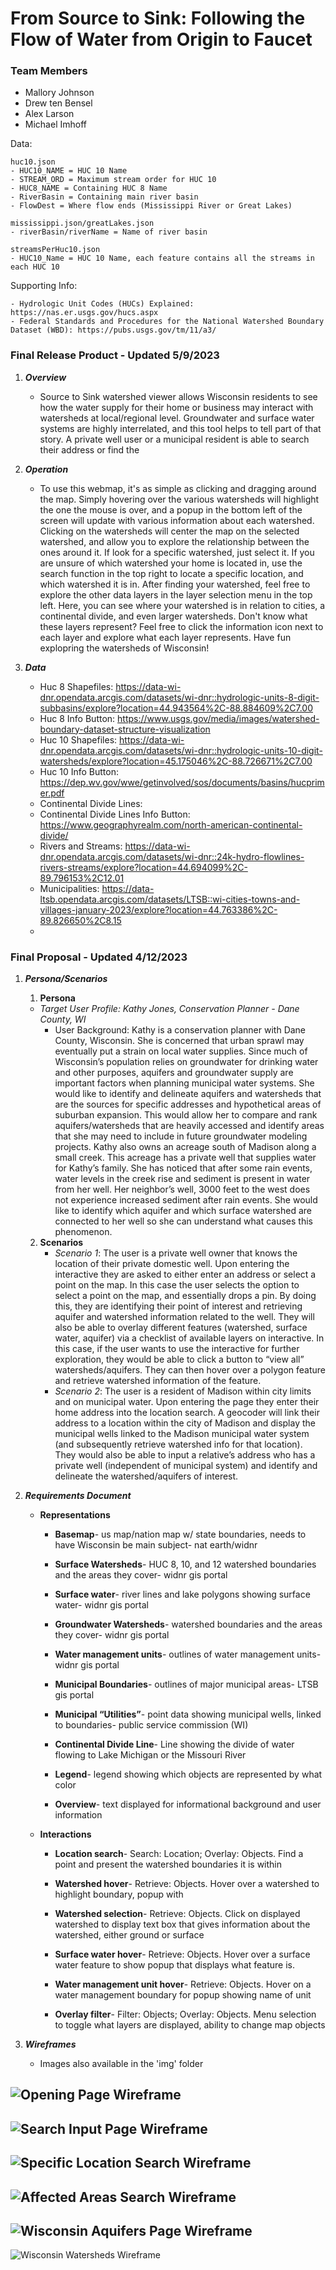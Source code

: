 # From Source to Sink: Following the Flow of Water from Origin to Faucet

### Team Members

* Mallory Johnson
* Drew ten Bensel
* Alex Larson
* Michael Imhoff


Data: 

    huc10.json
    - HUC10_NAME = HUC 10 Name
    - STREAM_ORD = Maximum stream order for HUC 10
    - HUC8_NAME = Containing HUC 8 Name
    - RiverBasin = Containing main river basin
    - FlowDest = Where flow ends (Mississippi River or Great Lakes)
    
    mississippi.json/greatLakes.json
    - riverBasin/riverName = Name of river basin
    
    streamsPerHuc10.json
    - HUC10_Name = HUC 10 Name, each feature contains all the streams in each HUC 10

Supporting Info:

    - Hydrologic Unit Codes (HUCs) Explained: https://nas.er.usgs.gov/hucs.aspx
    - Federal Standards and Procedures for the National Watershed Boundary Dataset (WBD): https://pubs.usgs.gov/tm/11/a3/


### Final Release Product - Updated 5/9/2023
1. ***Overview***
    - Source to Sink watershed viewer allows Wisconsin residents to see how the water supply for their home or business may interact with watersheds at local/regional level. Groundwater and surface water systems are highly interrelated, and this tool helps to tell part of that story. A private well user or a municipal resident is able to search their address or find the

2. ***Operation***
    - To use this webmap, it's as simple as clicking and dragging around the map. Simply hovering over the various watersheds will highlight the one the mouse is over, and a popup in the bottom left of the screen will update with various information about each watershed. Clicking on the watersheds will center the map on the selected watershed, and allow you to explore the relationship between the ones around it. If look for a specific watershed, just select it. If you are unsure of which watershed your home is located in, use the search function in the top right to locate a specific location, and which watershed it is in. After finding your watershed, feel free to explore the other data layers in the layer selection menu in the top left. Here, you can see where your watershed is in relation to cities, a continental divide, and even larger watersheds. Don't know what these layers represent? Feel free to click the information icon next to each layer and explore what each layer represents. Have fun explopring the watersheds of Wisconsin!

3. ***Data***
    - Huc 8 Shapefiles: https://data-wi-dnr.opendata.arcgis.com/datasets/wi-dnr::hydrologic-units-8-digit-subbasins/explore?location=44.943564%2C-88.884609%2C7.00
    - Huc 8 Info Button: https://www.usgs.gov/media/images/watershed-boundary-dataset-structure-visualization
    - Huc 10 Shapefiles: https://data-wi-dnr.opendata.arcgis.com/datasets/wi-dnr::hydrologic-units-10-digit-watersheds/explore?location=45.175046%2C-88.726671%2C7.00
    - Huc 10 Info Button: https://dep.wv.gov/wwe/getinvolved/sos/documents/basins/hucprimer.pdf
    - Continental Divide Lines: 
    - Continental Divide Lines Info Button: https://www.geographyrealm.com/north-american-continental-divide/
    - Rivers and Streams: https://data-wi-dnr.opendata.arcgis.com/datasets/wi-dnr::24k-hydro-flowlines-rivers-streams/explore?location=44.694099%2C-89.796153%2C12.01
    - Municipalities: https://data-ltsb.opendata.arcgis.com/datasets/LTSB::wi-cities-towns-and-villages-january-2023/explore?location=44.763386%2C-89.826650%2C8.15
    - 

### Final Proposal - Updated 4/12/2023
1. ***Persona/Scenarios***
    1. **Persona**
    - *Target User Profile: Kathy Jones, Conservation Planner - Dane County, WI*
        - User Background: Kathy is a conservation planner with Dane County, Wisconsin. She is concerned that urban sprawl may eventually put a strain on local water supplies. Since much of Wisconsin’s population relies on groundwater for drinking water and other purposes, aquifers and groundwater supply are important factors when planning municipal water systems. She would like to identify and delineate aquifers and watersheds that are the sources for specific addresses and hypothetical areas of suburban expansion. This would allow her to compare and rank aquifers/watersheds that are heavily accessed and identify areas that she may need to include in future groundwater modeling projects.
        Kathy also owns an acreage south of Madison along a small creek. This acreage has a private well that supplies water for Kathy’s family. She has noticed that after some rain events, water levels in the creek rise and sediment is present in water from her well.  Her neighbor’s well, 3000 feet to the west does not experience increased sediment after rain events. She would like to identify which aquifer and which surface watershed are connected to her well so she can understand what causes this phenomenon.

    2. **Scenarios**
        - *Scenario 1*: The user is a private well owner that knows the location of their private domestic well. Upon entering the interactive they are asked to either enter an address or select a point on the map. In this case the user selects the option to select a point on the map, and essentially drops a pin. By doing this, they are identifying their point of interest and retrieving aquifer and watershed information related to the well. They will also be able to overlay different features (watershed, surface water, aquifer) via a checklist of available layers on interactive. In this case, if the user wants to use the interactive for further exploration, they would be able to click a button to “view all” watersheds/aquifers. They can then hover over a polygon feature and retrieve watershed information of the feature.
        - *Scenario 2*: The user is a resident of Madison within city limits and on municipal water. Upon entering the page they enter their home address into the location search. A geocoder will link their address to a location within the city of Madison and display the municipal wells linked to the Madison municipal water system (and subsequently retrieve watershed info for that location). They would also be able to input a relative’s address who has a private well (independent of municipal system) and identify and delineate the watershed/aquifers of interest.

2. ***Requirements Document***
    - **Representations**
        - **Basemap**- us map/nation map w/ state boundaries, needs to have Wisconsin be main subject- nat earth/widnr

        - **Surface Watersheds**- HUC 8, 10, and 12 watershed boundaries and the areas they cover- widnr gis portal

        - **Surface water**- river lines and lake polygons showing surface water- widnr gis portal

        - **Groundwater Watersheds**- watershed boundaries and the areas they cover- widnr gis portal

        - **Water management units**- outlines of water management units- widnr gis portal

        - **Municipal Boundaries**- outlines of major municipal areas- LTSB gis portal

        - **Municipal “Utilities”**- point data showing municipal wells, linked to boundaries- public service commission (WI)
        
        - **Continental Divide Line**- Line showing the divide of water flowing to Lake Michigan or the Missouri River

        - **Legend**- legend showing which objects are represented by what color

        - **Overview**- text displayed for informational background and user information

    
    - **Interactions**
        - **Location search**- Search: Location; Overlay: Objects. Find a point and present the watershed boundaries it is within

        - **Watershed hover**- Retrieve: Objects. Hover over a watershed to highlight boundary, popup with 

        - **Watershed selection**- Retrieve: Objects. Click on displayed watershed to display text box that gives information about the watershed, either ground or surface

        - **Surface water hover**- Retrieve: Objects. Hover over a surface water feature to show popup that displays what feature is.

        - **Water management unit hover**- Retrieve: Objects. Hover on a water management boundary for popup showing name of unit

        - **Overlay filter**- Filter: Objects; Overlay: Objects. Menu selection to toggle what layers are displayed, ability to change map objects


3. ***Wireframes***

    - Images also available in the 'img' folder

![Opening Page Wireframe](https://github.com/mwimh/Spring2023_SourceToSink/blob/main/img/1.FirstLook.jpg "Opening Page")
-
![Search Input Page Wireframe](https://github.com/mwimh/Spring2023_SourceToSink/blob/main/img/2.LocationEntry.jpg "Search Input Page")
-
![Specific Location Search Wireframe](https://github.com/mwimh/Spring2023_SourceToSink/blob/main/img/3.AddressLookup.jpg "Specific Location Search")
-
![Affected Areas Search Wireframe](https://github.com/mwimh/Spring2023_SourceToSink/blob/main/img/4.AffectedAreaLookup.jpg "Affected Areas Search")
-
![Wisconsin Aquifers Page Wireframe](https://github.com/mwimh/Spring2023_SourceToSink/blob/main/img/5.AllAquiferInfo.jpg "Wisconsin Aquifers")
-
![Wisconsin Watersheds Wireframe](https://github.com/mwimh/Spring2023_SourceToSink/blob/main/img/6.AllWatershedInfo.jpg "Wisconsin Watersheds")





